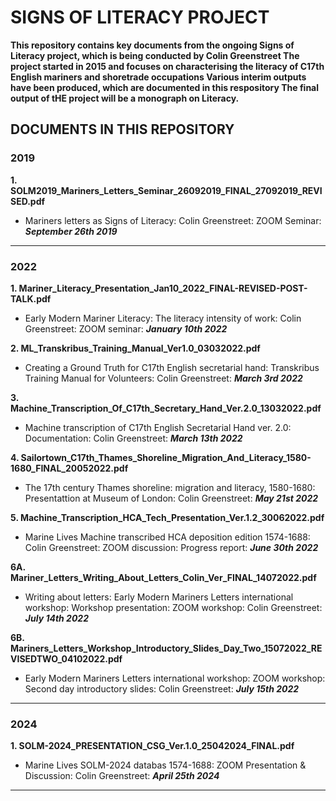 # **SIGNS OF LITERACY PROJECT**

**This repository contains key documents from the ongoing Signs of Literacy project, which is being conducted by Colin Greenstreet
The project started in 2015 and focuses on characterising the literacy of C17th English mariners and shoretrade occupations
Various interim outputs have been produced, which are documented in this respository
The final output of tHE project will be a monograph on Literacy.**

## DOCUMENTS IN THIS REPOSITORY

### **2019**

**1. SOLM2019_Mariners_Letters_Seminar_26092019_FINAL_27092019_REVISED.pdf**
- Mariners letters as Signs of Literacy: Colin Greenstreet: ZOOM Seminar: ***September 26th 2019***

-----

### **2022**

**1. Mariner_Literacy_Presentation_Jan10_2022_FINAL-REVISED-POST-TALK.pdf**
- Early Modern Mariner Literacy: The literacy intensity of work: Colin Greenstreet: ZOOM seminar: ***January 10th 2022***

**2. ML_Transkribus_Training_Manual_Ver1.0_03032022.pdf**
- Creating a Ground Truth  for C17th English  secretarial hand: Transkribus Training Manual for Volunteers: Colin Greenstreet: ***March 3rd 2022***

**3. Machine_Transcription_Of_C17th_Secretary_Hand_Ver.2.0_13032022.pdf**
- Machine transcription of C17th English Secretarial Hand ver. 2.0: Documentation: Colin Greenstreet: ***March 13th 2022***

**4. Sailortown_C17th_Thames_Shoreline_Migration_And_Literacy_1580-1680_FINAL_20052022.pdf**
- The 17th century Thames shoreline: migration and literacy, 1580-1680: Presentattion at Museum of London: Colin Greenstreet: ***May 21st 2022***

**5. Machine_Transcription_HCA_Tech_Presentation_Ver.1.2_30062022.pdf**
- Marine Lives Machine transcribed HCA deposition edition 1574-1688: Colin Greenstreet: ZOOM discussion: Progress report: ***June 30th 2022***

**6A. Mariner_Letters_Writing_About_Letters_Colin_Ver_FINAL_14072022.pdf**
- Writing about letters: Early Modern Mariners Letters international workshop: Workshop presentation: ZOOM workshop: Colin Greenstreet: ***July 14th 2022***

**6B. Mariners_Letters_Workshop_Introductory_Slides_Day_Two_15072022_REVISEDTWO_04102022.pdf**
- Early Modern Mariners Letters international workshop: ZOOM workshop: Second day introductory slides: Colin Greenstreet: ***July 15th 2022***

----

### **2024**

**1. SOLM-2024_PRESENTATION_CSG_Ver.1.0_25042024_FINAL.pdf**
- Marine Lives SOLM-2024 databas 1574-1688: ZOOM Presentation & Discussion: Colin Greenstreet: ***April 25th 2024***


----
